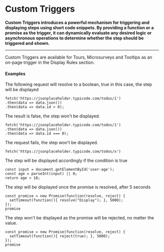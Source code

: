# Custom Triggers

**Custom Triggers introduces a powerful mechanism for triggering and displaying steps using short code snippets. By providing a function or a promise as the trigger, it can dynamically evaluate any desired logic or asynchronous operations to determine whether the step should be triggered and shown.**

---

Custom Triggers are available for Tours, Microsurveys and Tooltips as an on-page trigger in the Display Rules section.

#### Examples

The following request will resolve to a boolean, true in this case, the step will be displayed

```
fetch('https://jsonplaceholder.typicode.com/todos/1')
.then(data => data.json())
.then(data => data.id > 0);
```

The result is false, the step won't be displayed.

```
fetch('https://jsonplaceholder.typicode.com/todos/1')
.then(data => data.json())
.then(data => data.id === 0);
```

The request fails, the step won't be displayed.

```
fetch('https://jsonplaceholder.typicode.com/todos/x')
```

The step will be displayed accordingly if the condition is true

```
const input = document.getElementById('user-age');
const age = parseInt(input) || 0;
return age > 18;
```

The step will be displayed once the promise is resolved, after 5 seconds

```
const promise = new Promise(function(resolve, reject) {
  setTimeout(function(){ resolve("Display"); }, 5000);
});
promise
```

The step won't be displayed as the promise will be rejected, no matter the value.

```
const promise = new Promise(function(resolve, reject) {
  setTimeout(function(){ reject(true); }, 5000);
});
promise
```
